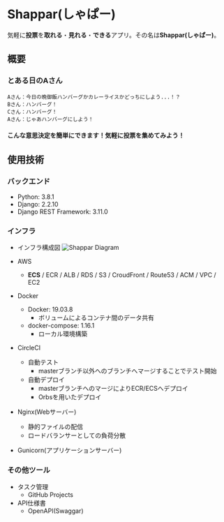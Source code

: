 # Shappar(しゃぱー)
気軽に**投票**を**取れる**・**見れる**・**できる**アプリ。その名は**Shappar(しゃぱー)**。

## 概要
### とある日のAさん
    Aさん：今日の晩御飯ハンバーグかカレーライスかどっちにしよう...！？
    Bさん：ハンバーグ！
    Cさん：ハンバーグ！
    Aさん：じゃあハンバーグにしよう！
#### こんな意思決定を簡単にできます！気軽に投票を集めてみよう！

## 使用技術
### バックエンド
- Python: 3.8.1
- Django: 2.2.10
- Django REST Framework: 3.11.0
### インフラ
- インフラ構成図
![Shappar Diagram](https://user-images.githubusercontent.com/50178851/77857026-3880ff80-7236-11ea-937c-ca12f681582d.png)

- AWS
  - **ECS** / ECR / ALB / RDS / S3 / CroudFront / Route53 / ACM / VPC / EC2
- Docker
  - Docker: 19.03.8
    - ボリュームによるコンテナ間のデータ共有
  - docker-compose: 1.16.1
    - ローカル環境構築
- CircleCI
  - 自動テスト
    - masterブランチ以外へのブランチへマージすることでテスト開始
  - 自動デプロイ
    - masterブランチへのマージによりECR/ECSへデプロイ
    - Orbsを用いたデプロイ
- Nginx(Webサーバー)
  - 静的ファイルの配信
  - ロードバランサーとしての負荷分散
- Gunicorn(アプリケーションサーバー)
### その他ツール
- タスク管理
  - GitHub Projects
- API仕様書
  - OpenAPI(Swaggar)
